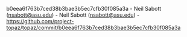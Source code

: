 b0eea6f763b7ced38b3bae3b5ec7cfb30f085a3a - Neil Sabott (nsabott@asu.edu) - Neil Sabott (nsabott@asu.edu) - https://github.com/project-topaz/topaz/commit/b0eea6f763b7ced38b3bae3b5ec7cfb30f085a3a
